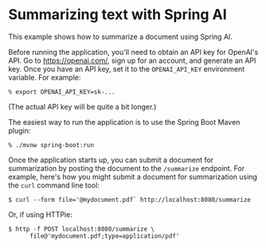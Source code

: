 Summarizing text with Spring AI
===
This example shows how to summarize a document using Spring AI.

Before running the application, you'll need to obtain an API key for OpenAI's
API. Go to https://openai.com/, sign up for an account, and generate an API key.
Once you have an API key, set it to the `OPENAI_API_KEY` environment variable.
For example:

~~~
% export OPENAI_API_KEY=sk-...
~~~

(The actual API key will be quite a bit longer.)

The easiest way to run the application is to use the Spring Boot Maven plugin:

~~~
% ./mvnw spring-boot:run
~~~

Once the application starts up, you can submit a document for summarization by
posting the document to the `/summarize` endpoint. For example, here's how you
might submit a document for summarization using the `curl` command line tool:

~~~
$ curl --form file='@mydocument.pdf` http://localhost:8080/summarize
~~~

Or, if using HTTPie:

~~~
$ http -f POST localhost:8080/summarize \
      file@'mydocument.pdf;type=application/pdf'
~~~
